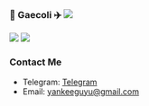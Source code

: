 ### 👋 Gaecoli ✈️ ![](https://views.whatilearened.today/views/github/gaecoli/gaecoli.svg)

![](https://github-readme-stats.vercel.app/api?username=gaecoli&show_icons=true&line_height=21&show_icons=true&theme=vue&hide_border=true)
![](https://github-readme-stats.vercel.app/api/top-langs/?username=gaecoli&show_icons=true&layout=compact&theme=vue&hide_border=true&hide=html,css)

### Contact Me
- Telegram: [Telegram](https://t.me/guyulee)
- Email: yankeeguyu@gmail.com
